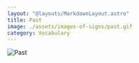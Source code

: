 ```yaml
---
layout: "@layouts/MarkdownLayout.astro"
title: Past
image: ./assets/images-of-signs/past.gif
category: Vocabulary
---
```


![Past](@signs/past.gif)
